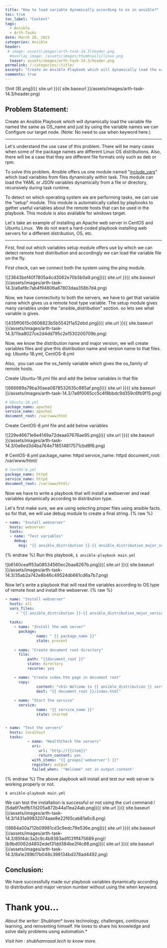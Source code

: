```yaml
---
title: "How to load variable dynamically according to os in ansible?"
toc: true
toc_label: "Content"
tags:
  - Ansible
  - Arth-Tasks
date: March 20, 2021
categories: Ansible
header:
 # image: assets\images\arth-task-14.3\header.png
  #overlay_image: /assets/images/thumbnails/linux.png
  teaser: assets/images/arth-task-14.3/header.png
permalink: /:categories/:title/
excerpt: "Create an Ansible Playbook which will dynamically load the variable file named the same as OS_name and just by using the variable names we can Configure our target node."
comments: true
---
```

![Init (8).png]({{ site.url }}{{ site.baseurl }}/assets/images/arth-task-14.3/header.png)
## Problem Statement:

Create an Ansible Playbook which will dynamically load the variable file named the same as OS_name and just by using the variable names we can Configure our target node.
(Note: No need to use when keyword here.)

* * *

Let's understand the use case of this problem. There will be many cases when some of the package names are different Linux OS distributions. Also, there will be a case that they are different file formats only such as deb or rpm.

To solve this problem, Ansible offers us one module named "[include_vars](/F:/NOTES/Joplin/resources/app.asar/%22%F0%9F%94%B0%2014.1%20Create%20a%20%20network%20Topology%20Setup%20in%20such%20a%20way%20%20so%20that%20System%20A%20can%20%20ping%20to%20two%20Systems%20System%20B%20and%20System%20C%20but%20both%20these%20systems%20should%20%20not%20be%20pinging%20each%20other%20without%20using%20any%20security%20rule%20e.g%20firewall%20etc.%20%20%F0%9F%94%B0%2014.2%20Further%20in%20ARTH%20-%20Task%2010%20have%20to%20create%20an%20Ansible%20playbook%20that%20will%20retrieve%20newContainer%20IP%20%20and%20update%20the%20inventory.%20So%20that%20further%20Configuration%20of%20Webserver%20could%20be%20done%20inside%20that%20Container.%20%20%F0%9F%94%B0%2014.3%20Create%20an%20Ansible%20Playbook%20which%20will%20dynamically%20%20load%20the%20variable%20file%20named%20same%20as%20OS_name%20and%20just%20by%20%20using%20the%20variable%20names%20we%20can%20Configure%20our%20target%20node.%20%28Note:%20No%20need%20to%20use%20when%20keyword%20here.%29%20%22)" which load variables from files dynamically within task. This module can load the YAML or JSON variables dynamically from a file or directory, recursively during task runtime.

To detect on which operating system we are performing tasks, we can use the "setup" module. This module is automatically called by playbooks to gather useful variables about the remote hosts that can be used in the playbook. This module is also available for windows target.

Let's take an example of installing an Apache web server in CentOS and Ubuntu Linux.  We do not want a hard-coded playbook installing web servers for a different distribution, OS, etc.

* * *

First, find out which variables setup module offers use by which we can detect remote host distribution and accordingly we can load the variable file on the fly.

First check, can we connect both the system using the ping module.

![23643bef40f7805a4cd3062e70b5b0a9.png]({{ site.url }}{{ site.baseurl }}/assets/images/arth-task-14.3/a6af8c7ab4f94806a87803daa358b7d4.png)

Now, we have connectivity to both the servers, we have to get that variable name which gives us a remote host type variable. The setup module gives many variables under the "ansible_distribution" section. so lets see what variable is gives.

![435ff0615c0606823b5b5542f1a52ebd.png]({{ site.url }}{{ site.baseurl }}/assets/images/arth-task-14.3/11ea8027ce2d4dd795c2e1530200709b.png)

Now, we know the distribution name and major version, we will create variables files and give this distribution name and version name to that files. eg: Ubuntu-18.yml, CentOS-8.yml

Also,  you can use the os\_family variable which gives the os\_family of remote hosts.

Create Ubuntu-18.yml file and add the below variables in that file

![666689a79ba30aea0878532635c885af.png]({{ site.url }}{{ site.baseurl }}/assets/images/arth-task-14.3/7a6f0065cc5c4f8bbdc9d359c6fb9f15.png)

```yml
# Ubuntu-18.yml
package_name: apache2
service_name: apache2
document_root: /var/www/html
```


Create CentOS-8.yml file and add below variables

![229e46671e6e4149a72deaa07676ae95.png]({{ site.url }}{{ site.baseurl }}/assets/images/arth-task-14.3/0e6ed3d4ba764e718514817571cbd8f6.png)

\# CentOS-8.yml package\_name: httpd service\_name: httpd document_root: /var/www/html/

```yml
# CentOS-8.yml
package_name: httpd
service_name: httpd
document_root: /var/www/html/
```

Now we have to write a playbook that will install a webserver and read variables dynamically according to distribution type.

Let's first make sure, we are using selecting proper files using ansible facts. so for that, we will use debug module to create a final string.
{% raw %}
```yml
- name: "Install webserver"
  hosts: webserver
  tasks:
  - name: "Test variables"
    debug:
      msg: "{{ ansible_distribution }}-{{ ansible_distribution_major_version }}.yml"
```
{% endraw %}
Run this playbook, `$ ansible-playbook main.yml`

![b6140ceaff53a08534560ec2baa8267b.png]({{ site.url }}{{ site.baseurl }}/assets/images/arth-task-14.3/35ab2a742e8b46c49524db661cd6a7b7.png)

Now let's write a playbook that will read the variables according to OS type of remote host and install the webserver.
{% raw %}
```yml
- name: "Install webserver"
  hosts: all
  vars_files:
     - "{{ ansible_distribution }}-{{ ansible_distribution_major_version }}.yml"
  
  tasks:
    - name: "Install the web server"
      package:
              name: " {{ package_name }}"
              state: present
    
    - name: "Create document root directory"
      file: 
          path: "{{document_root }}"
          state: directory
          recurse: yes

    - name: "Create index.htm page in document root"
      copy:
              content: "<h1> Welcome to {{ ansible_distribution }} server !! </h1>"
              dest: "{{ document_root }}/index.html"
    
    - name: "Start the service"
      service:
              name: "{{ service_name }}"
              state: started


- name: "Test the servers"
  hosts: localhost
  tasks:
          - name: "HealthCheck the servers"
            uri:
               url: "http://{{item}}"
               return_content: yes
            with_items: "{{ groups['webserver'] }}"
            register: output
            failed_when: '"Welcome" not in output.content'
```
{% endraw %}
The above playbook will install and test our web server is working properly or not.

`$ ansible-playbook main.yml`

We can test the installation is successful or not using the curl command.![5da6f7edfb17d205a872b44a11ea24ab.png]({{ site.url }}{{ site.baseurl }}/assets/images/arth-task-14.3/1431a99832074aae8e22f65cab81a6c8.png)

![8664a00a712b09981cd3c9edc79e536e.png]({{ site.url }}{{ site.baseurl }}/assets/images/arth-task-14.3/85f4dc3a2c9c4b9383adf031ff475689.png)![b9bd0062d4802edef31dd384be2f4c88.png]({{ site.url }}{{ site.baseurl }}/assets/images/arth-task-14.3/8a1e289b17b048c396134bd378ad4492.png)

## Conclusion:

We have successfully made our playbook variables dynamically according to distribution and major version number without using the when keyword.

# Thank you…

*About the writer:*
*Shubham** loves technology, challenges, continuous learning, and reinventing himself. He loves to share his knowledge and solve daily problems using automation.*

*Visit him : shubhamrasal.tech to know more.*